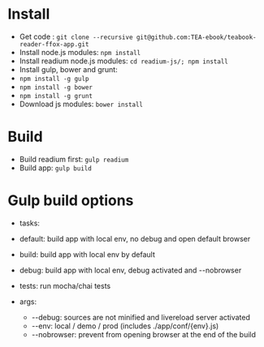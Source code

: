 # Install

 * Get code : `git clone --recursive git@github.com:TEA-ebook/teabook-reader-ffox-app.git`
 * Install node.js modules: `npm install`
 * Install readium node.js modules: `cd readium-js/; npm install`
 * Install gulp, bower and grunt:
  * `npm install -g gulp`
  * `npm install -g bower`
  * `npm install -g grunt`
 * Download js modules: `bower install`

# Build

 * Build readium first: `gulp readium`
 * Build app: `gulp build`

# Gulp build options

 * tasks:
  * default: build app with local env, no debug and open default browser
  * build: build app with local env by default
  * debug: build app with local env, debug activated and --nobrowser
  * tests: run mocha/chai tests

 * args:
   * --debug: sources are not minified and livereload server activated
   * --env: local / demo / prod (includes ./app/conf/{env}.js)
   * --nobrowser: prevent from opening browser at the end of the build
